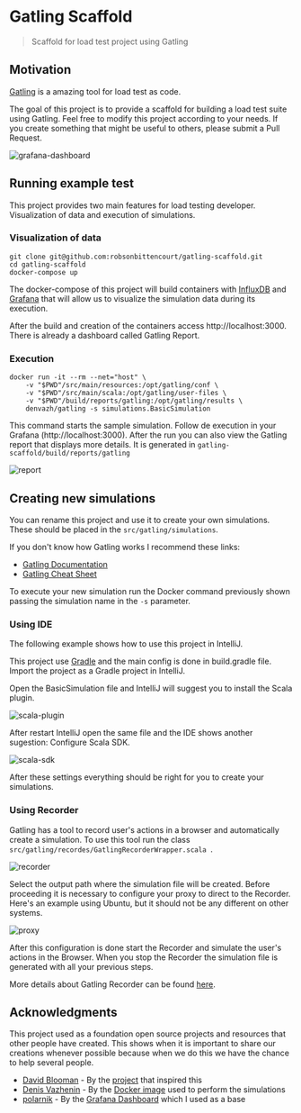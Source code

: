 # Gatling Scaffold

> Scaffold for load test project using Gatling

## Motivation

[Gatling](https://gatling.io/) is a amazing tool for load test as code.  

The goal of this project is to provide a scaffold for building a load test suite using Gatling. Feel free to modify this project according to your needs. If you create something that might be useful to others, please submit a Pull Request.

![grafana-dashboard](media/grafana-dashboard.gif)

## Running example test

This project provides two main features for load testing developer. Visualization of data and execution of simulations.

### Visualization of data

``` 
git clone git@github.com:robsonbittencourt/gatling-scaffold.git
cd gatling-scaffold
docker-compose up 
```
The docker-compose of this project will build containers with [InfluxDB](https://www.influxdata.com/time-series-platform/influxdb/) and [Grafana](https://grafana.com/) that will allow us to visualize the simulation data during its execution.

After the build and creation of the containers access http://localhost:3000. There is already a dashboard called Gatling Report.

### Execution

```
docker run -it --rm --net="host" \
    -v "$PWD"/src/main/resources:/opt/gatling/conf \
    -v "$PWD"/src/main/scala:/opt/gatling/user-files \
    -v "$PWD"/build/reports/gatling:/opt/gatling/results \
    denvazh/gatling -s simulations.BasicSimulation
```

This command starts the sample simulation. Follow de execution in your Grafana (http://localhost:3000). After the run you can also view the Gatling report that displays more details. It is generated in ```gatling-scaffold/build/reports/gatling```

![report](media/report.png)

## Creating new simulations

You can rename this project and use it to create your own simulations. These should be placed in the ```src/gatling/simulations```. 

If you don't know how Gatling works I recommend these links:

- [Gatling Documentation](https://gatling.io/docs/current/general/)
- [Gatling Cheat Sheet](https://gatling.io/docs/current/cheat-sheet/)

To execute your new simulation run the Docker command previously shown passing the simulation name in the ```-s``` parameter.

### Using IDE

The following example shows how to use this project in IntelliJ. 

This project use [Gradle](https://gradle.org/) and the main config is done in build.gradle file. Import the project as a Gradle project in IntelliJ.

Open the BasicSimulation file and IntelliJ will suggest you to install the Scala plugin.

![scala-plugin](media/scala-plugin.png)

After restart IntelliJ open the same file and the IDE shows another sugestion: Configure Scala SDK.

![scala-sdk](media/scala-sdk.png)

After these settings everything should be right for you to create your simulations.

### Using Recorder

Gatling has a tool to record user's actions in a browser and automatically create a simulation. To use this tool run the class ```src/gatling/recordes/GatlingRecorderWrapper.scala ```.

![recorder](media/recorder.png)

Select the output path where the simulation file will be created. Before proceeding it is necessary to configure your proxy to direct to the Recorder. Here's an example using Ubuntu, but it should not be any different on other systems.

![proxy](media/proxy.png)

After this configuration is done start the Recorder and simulate the user's actions in the Browser. When you stop the Recorder the simulation file is generated with all your previous steps.

More details about Gatling Recorder can be found [here](https://gatling.io/docs/2.3/http/recorder/).


## Acknowledgments

This project used as a foundation open source projects and resources that other people have created. This shows when it is important to share our creations whenever possible because when we do this we have the chance to help several people.

- [David Blooman](https://github.com/dblooman) - By the [project](https://github.com/dblooman/gatling-docker) that inspired this
- [Denis Vazhenin](https://github.com/denvazh) - By the [Docker image](https://github.com/denvazh/gatling) used to perform the simulations
- [polarnik](https://github.com/polarnik) - By the [Grafana Dashboard](https://grafana.com/dashboards/9935) which I used as a base